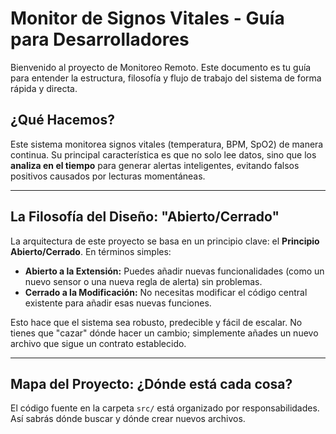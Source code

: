 # Monitor de Signos Vitales - Guía para Desarrolladores

Bienvenido al proyecto de Monitoreo Remoto. Este documento es tu guía para entender la estructura, filosofía y flujo de trabajo del sistema de forma rápida y directa.

## ¿Qué Hacemos?

Este sistema monitorea signos vitales (temperatura, BPM, SpO2) de manera continua. Su principal característica es que no solo lee datos, sino que los **analiza en el tiempo** para generar alertas inteligentes, evitando falsos positivos causados por lecturas momentáneas.

---

## La Filosofía del Diseño: "Abierto/Cerrado"

La arquitectura de este proyecto se basa en un principio clave: el **Principio Abierto/Cerrado**. En términos simples:

* **Abierto a la Extensión:** Puedes añadir nuevas funcionalidades (como un nuevo sensor o una nueva regla de alerta) sin problemas.
* **Cerrado a la Modificación:** No necesitas modificar el código central existente para añadir esas nuevas funciones.

Esto hace que el sistema sea robusto, predecible y fácil de escalar. No tienes que "cazar" dónde hacer un cambio; simplemente añades un nuevo archivo que sigue un contrato establecido.

---

## Mapa del Proyecto: ¿Dónde está cada cosa?

El código fuente en la carpeta `src/` está organizado por responsabilidades. Así sabrás dónde buscar y dónde crear nuevos archivos.